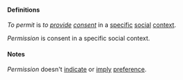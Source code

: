#### Definitions

*To permit* is *to [provide](https://github.com/gcassel/Modular-Organization-Terminology/blob/master/terms/provide.md) [consent](https://github.com/gcassel/Modular-Organization-Terminology/blob/master/terms/consent.md)* in a [specific](https://github.com/gcassel/Modular-Organization-Terminology/blob/master/terms/specific.md) [social](https://github.com/gcassel/Modular-Organization-Terminology/blob/master/terms/social.md) [context](https://github.com/gcassel/Modular-Organization-Terminology/blob/master/terms/context.md).

*Permission* is consent in a specific social context.

#### Notes

*Permission* doesn't [indicate](https://github.com/gcassel/Modular-Organization-Terminology/blob/master/terms/indicate.md) or [imply](https://github.com/gcassel/Modular-Organization-Terminology/blob/master/terms/imply.md) [preference](https://github.com/gcassel/Modular-Organization-Terminology/blob/master/terms/prefer.md).
